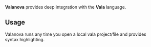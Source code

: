 <!--
👋 Hello! As Nova users browse the extensions library, a good README can help them understand what your extension does, how it works, and what setup or configuration it may require.

Not every extension will need every item described below. Use your best judgement when deciding which parts to keep to provide the best experience for your new users.

💡 Quick Tip! As you edit this README template, you can preview your changes by selecting **Extensions → Activate Project as Extension**, opening the Extension Library, and selecting "Valanova" in the sidebar.

Let's get started!
-->

<!--
🎈 Include a brief description of the features your extension provides. For example:
-->

**Valanova** provides deep integration with the **Vala** language.
<!--
🎈 It can also be helpful to include a screenshot or GIF showing your extension in action:
-->

<!-- ## Requirements -->

<!--
🎈 If your extension depends on external processes or tools that users will need to have, it's helpful to list those and provide links to their installers:
-->

<!--
✨ Providing tips, tricks, or other guides for installing or configuring external dependencies can go a long way toward helping your users have a good setup experience:
-->
## Usage

<!--
🎈 If your extension provides features that are invoked manually, consider describing those options for users:
-->

<!--
🎈 Alternatively, if your extension runs automatically (as in the case of a validator), consider showing users what they can expect to see:
-->

Valanova runs any time you open a local vala project/file and provides syntax highlighting.



<!--
👋 That's it! Happy developing!

P.S. If you'd like, you can remove these comments before submitting your extension 😉
-->
